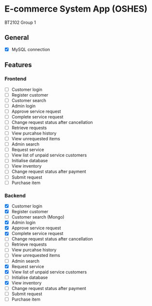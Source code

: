 # E-commerce System App (OSHES)
BT2102 Group 1

## General
- [X] MySQL connection

## Features
### Frontend
- [ ] Customer login
- [ ] Register customer
- [ ] Customer search
- [ ] Admin login
- [ ] Approve service request
- [ ] Complete service request
- [ ] Change request status after cancellation
- [ ] Retrieve requests
- [ ] View purcahse history
- [ ] View unrequested items
- [ ] Admin search
- [ ] Request service
- [ ] View list of unpaid service customers
- [ ] Initialise database
- [ ] View inventory
- [ ] Change request status after payment
- [ ] Submit request
- [ ] Purchase item

### Backend
- [X] Customer login
- [X] Register customer
- [ ] Customer search (Mongo)
- [X] Admin login
- [X] Approve service request
- [X] Complete service request
- [ ] Change request status after cancellation
- [ ] Retrieve requests
- [ ] View purcahse history
- [ ] View unrequested items
- [ ] Admin search
- [X] Request service
- [X] View list of unpaid service customers
- [ ] Initialise database
- [X] View inventory
- [ ] Change request status after payment
- [ ] Submit request
- [ ] Purchase item
